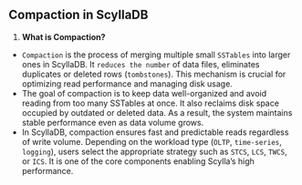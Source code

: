 ## Compaction in ScyllaDB

1. **What is Compaction?**

- `Compaction` is the process of merging multiple small `SSTables` into larger ones in ScyllaDB. It `reduces the number` of data files, eliminates duplicates or deleted rows (`tombstones`). This mechanism is crucial for optimizing read performance and managing disk usage.
- The goal of compaction is to keep data well-organized and avoid reading from too many SSTables at once. It also reclaims disk space occupied by outdated or deleted data. As a result, the system maintains stable performance even as data volume grows.
- In ScyllaDB, compaction ensures fast and predictable reads regardless of write volume. Depending on the workload type (`OLTP`, `time-series`, `logging`), users select the appropriate strategy such as `STCS`, `LCS`, `TWCS`, or `ICS`. It is one of the core components enabling Scylla’s high performance.

